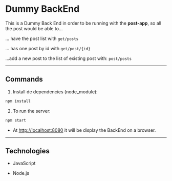 # Dummy BackEnd

This is a Dummy Back End in order to be running with the **post-app**, so all the post would be able to...

... have the post list with `get/posts`

... has one post by id with `get/post/{id}`

...add a new post to the list of existing post with: `post/posts`

---

## Commands

1. Install de dependencies (node_module):

```BASH
npm install
```

2. To run the server:

```BASH
npm start
```

- At [http://localhost:8080](http://localhost:8080) it will be display the BackEnd on a browser.

---

## Technologies

- JavaScript

- Node.js